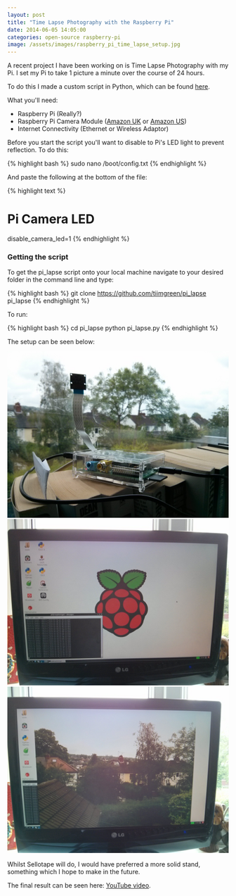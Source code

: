 ```yaml
---
layout: post
title: "Time Lapse Photography with the Raspberry Pi"
date: 2014-06-05 14:05:00
categories: open-source raspberry-pi
image: /assets/images/raspberry_pi_time_lapse_setup.jpg
---
```


A recent project I have been working on is Time Lapse Photography with my Pi. I set my Pi to take 1 picture a minute over the course of 24 hours.

To do this I made a custom script in Python, which can be found [here](https://github.com/tiimgreen/pi_lapse).

What you'll need:

- Raspberry Pi (Really?)
- Raspberry Pi Camera Module ([Amazon UK](http://www.amazon.co.uk/Raspberry-Pi-100003-Camera-Module/dp/B00E1GGE40) or [Amazon US](http://www.amazon.com/Raspberry-5MP-Camera-Board-Module/dp/B00E1GGE40/))
- Internet Connectivity (Ethernet or Wireless Adaptor)

Before you start the script you'll want to disable to Pi's LED light to prevent reflection. To do this:

{% highlight bash %}
sudo nano /boot/config.txt
{% endhighlight %}

And paste the following at the bottom of the file:

{% highlight text %}
# Pi Camera LED
disable_camera_led=1
{% endhighlight %}

### Getting the script

To get the pi_lapse script onto your local machine navigate to your desired folder in the command line and type:

{% highlight bash %}
git clone https://github.com/tiimgreen/pi_lapse pi_lapse
{% endhighlight %}

To run:

{% highlight bash %}
cd pi_lapse
python pi_lapse.py
{% endhighlight %}

The setup can be seen below:

![Raspberry Pi Setup](/assets/images/raspberry_pi_time_lapse_setup_uncropped.jpg)
![Raspberry Pi](/assets/images/raspberry_pi_time_lapse_console.jpg)
![Raspberry Pi Taking Image](/assets/images/raspberry_pi_time_lapse_image.jpg)

Whilst Sellotape will do, I would have preferred a more solid stand, something which I hope to make in the future.

The final result can be seen here: [YouTube video](https://www.youtube.com/watch?v=iARVERJb2K0).
